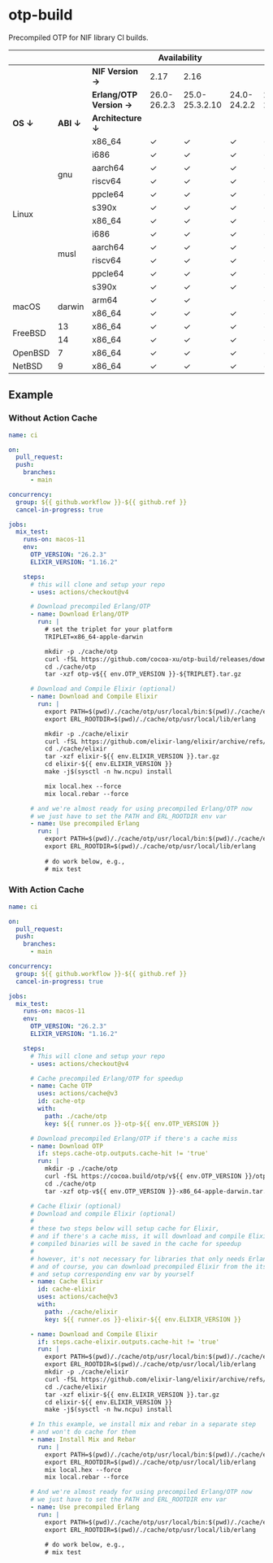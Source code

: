 # otp-build

Precompiled OTP for NIF library CI builds.

<table>
<thead>
  <tr>
    <th colspan="8">Availability<br></th>
  </tr>
</thead>
<tbody>
  <tr>
    <td></td>
    <td></td>
    <td><b>NIF Version →</b></td>
    <td>2.17</td>
    <td colspan="3">2.16</td>
    <td>2.15</td>
  </tr>
  <tr>
    <td></td>
    <td></td>
    <td><b>Erlang/OTP Version →</b></td>
    <td>26.0-26.2.3</td>
    <td>25.0-25.3.2.10</td>
    <td>24.0-24.2.2</td>
    <td>24.3-24.3.4.16</td>
    <td>23.3.4.19</td>
  </tr>
  <tr>
    <td><b>OS ↓</b></td>
    <td><b>ABI ↓</b></td>
    <td><b>Architecture ↓</b></td>
    <td></td>
    <td></td>
    <td></td>
    <td></td>
    <td></td>
  </tr>
  <tr>
    <td rowspan="12">Linux</td>
    <td rowspan="6">gnu</td>
    <td>x86_64</td>
    <td>✓</td>
    <td>✓</td>
    <td>✓</td>
    <td>✓</td>
    <td>✓</td>
  </tr>
  <tr>
    <td>i686</td>
    <td>✓</td>
    <td>✓</td>
    <td>✓</td>
    <td>✓</td>
    <td>✓</td>
  </tr>
  <tr>
    <td>aarch64</td>
    <td>✓</td>
    <td>✓</td>
    <td>✓</td>
    <td>✓</td>
    <td>✓</td>
  </tr>
  <tr>
    <td>riscv64</td>
    <td>✓</td>
    <td>✓</td>
    <td>✓</td>
    <td>✓</td>
    <td></td>
  </tr>
  <tr>
    <td>ppcle64</td>
    <td>✓</td>
    <td>✓</td>
    <td>✓</td>
    <td>✓</td>
    <td>✓</td>
  </tr>
  <tr>
    <td>s390x</td>
    <td>✓</td>
    <td>✓</td>
    <td>✓</td>
    <td>✓</td>
    <td>✓</td>
  </tr>
  <tr>
    <td rowspan="6">musl</td>
    <td>x86_64</td>
    <td>✓</td>
    <td>✓</td>
    <td>✓</td>
    <td>✓</td>
    <td>✓</td>
  </tr>
  <tr>
    <td>i686</td>
    <td>✓</td>
    <td>✓</td>
    <td>✓</td>
    <td>✓</td>
    <td>✓</td>
  </tr>
  <tr>
    <td>aarch64</td>
    <td>✓</td>
    <td>✓</td>
    <td>✓</td>
    <td>✓</td>
    <td>✓</td>
  </tr>
  <tr>
    <td>riscv64</td>
    <td>✓</td>
    <td>✓</td>
    <td>✓</td>
    <td>✓</td>
    <td></td>
  </tr>
  <tr>
    <td>ppcle64</td>
    <td>✓</td>
    <td>✓</td>
    <td>✓</td>
    <td>✓</td>
    <td>✓</td>
  </tr>
  <tr>
    <td>s390x</td>
    <td>✓</td>
    <td>✓</td>
    <td>✓</td>
    <td>✓</td>
    <td>✓</td>
  </tr>
  <tr>
    <td rowspan="2">macOS</td>
    <td rowspan="2">darwin</td>
    <td>arm64</td>
    <td>✓</td>
    <td>✓</td>
    <td></td>
    <td>✓</td>
    <td></td>
  </tr>
  <tr>
    <td>x86_64</td>
    <td>✓</td>
    <td>✓</td>
    <td>✓</td>
    <td>✓</td>
    <td>✓</td>
  </tr>
  <tr>
    <td rowspan="2">FreeBSD</td>
    <td>13</td>
    <td>x86_64</td>
    <td>✓</td>
    <td>✓</td>
    <td>✓</td>
    <td>✓</td>
    <td></td>
  </tr>
  <tr>
    <td>14</td>
    <td>x86_64</td>
    <td>✓</td>
    <td>✓</td>
    <td>✓</td>
    <td>✓</td>
    <td>✓</td>
  </tr>
  <tr>
    <td>OpenBSD</td>
    <td>7</td>
    <td>x86_64</td>
    <td>✓</td>
    <td>✓</td>
    <td>✓</td>
    <td>✓</td>
    <td></td>
  </tr>
  <tr>
    <td>NetBSD</td>
    <td>9</td>
    <td>x86_64</td>
    <td>✓</td>
    <td>✓</td>
    <td>✓</td>
    <td>✓</td>
    <td>✓</td>
  </tr>
</tbody>
</table>

## Example

### Without Action Cache

```yaml
name: ci

on:
  pull_request:
  push:
    branches:
      - main

concurrency:
  group: ${{ github.workflow }}-${{ github.ref }}
  cancel-in-progress: true

jobs:
  mix_test:
    runs-on: macos-11
    env:
      OTP_VERSION: "26.2.3"
      ELIXIR_VERSION: "1.16.2"

    steps:
      # this will clone and setup your repo
      - uses: actions/checkout@v4

      # Download precompiled Erlang/OTP
      - name: Download Erlang/OTP
        run: |
          # set the triplet for your platform
          TRIPLET=x86_64-apple-darwin

          mkdir -p ./cache/otp
          curl -fSL https://github.com/cocoa-xu/otp-build/releases/download/v${{ env.OTP_VERSION }}/otp-${TRIPLET}.tar.gz -o ./cache/otp/otp-v${{ env.OTP_VERSION }}-${TRIPLET}.tar.gz
          cd ./cache/otp
          tar -xzf otp-v${{ env.OTP_VERSION }}-${TRIPLET}.tar.gz

      # Download and Compile Elixir (optional)
      - name: Download and Compile Elixir
        run: |
          export PATH=$(pwd)/./cache/otp/usr/local/bin:$(pwd)/./cache/elixir/elixir-${{ env.ELIXIR_VERSION }}/bin:${PATH}
          export ERL_ROOTDIR=$(pwd)/./cache/otp/usr/local/lib/erlang

          mkdir -p ./cache/elixir
          curl -fSL https://github.com/elixir-lang/elixir/archive/refs/tags/v${{ env.ELIXIR_VERSION }}.tar.gz -o ./cache/elixir/elixir-${{ env.ELIXIR_VERSION }}.tar.gz
          cd ./cache/elixir
          tar -xzf elixir-${{ env.ELIXIR_VERSION }}.tar.gz
          cd elixir-${{ env.ELIXIR_VERSION }}
          make -j$(sysctl -n hw.ncpu) install

          mix local.hex --force
          mix local.rebar --force

      # and we're almost ready for using precompiled Erlang/OTP now
      # we just have to set the PATH and ERL_ROOTDIR env var
      - name: Use precompiled Erlang
        run: |
          export PATH=$(pwd)/./cache/otp/usr/local/bin:$(pwd)/./cache/elixir/elixir-${{ env.ELIXIR_VERSION }}/bin:${PATH}
          export ERL_ROOTDIR=$(pwd)/./cache/otp/usr/local/lib/erlang
          
          # do work below, e.g.,
          # mix test
```

### With Action Cache

```yaml
name: ci

on:
  pull_request:
  push:
    branches:
      - main

concurrency:
  group: ${{ github.workflow }}-${{ github.ref }}
  cancel-in-progress: true

jobs:
  mix_test:
    runs-on: macos-11
    env:
      OTP_VERSION: "26.2.3"
      ELIXIR_VERSION: "1.16.2"

    steps:
      # This will clone and setup your repo
      - uses: actions/checkout@v4

      # Cache precompiled Erlang/OTP for speedup
      - name: Cache OTP
        uses: actions/cache@v3
        id: cache-otp
        with:
          path: ./cache/otp
          key: ${{ runner.os }}-otp-${{ env.OTP_VERSION }}

      # Download precompiled Erlang/OTP if there's a cache miss
      - name: Download OTP
        if: steps.cache-otp.outputs.cache-hit != 'true'
        run: |
          mkdir -p ./cache/otp
          curl -fSL https://cocoa.build/otp/v${{ env.OTP_VERSION }}/otp-x86_64-apple-darwin.tar.gz -o ./cache/otp/otp-v${{ env.OTP_VERSION }}-x86_64-apple-darwin.tar.gz
          cd ./cache/otp
          tar -xzf otp-v${{ env.OTP_VERSION }}-x86_64-apple-darwin.tar.gz

      # Cache Elixir (optional)
      # Download and compile Elixir (optional)
      #
      # these two steps below will setup cache for Elixir,
      # and if there's a cache miss, it will download and compile Elixir,
      # compiled binaries will be saved in the cache for speedup
      #
      # however, it's not necessary for libraries that only needs Erlang/OTP
      # and of course, you can download precompiled Elixir from the its offical repo
      # and setup corresponding env var by yourself
      - name: Cache Elixir
        id: cache-elixir
        uses: actions/cache@v3
        with:
          path: ./cache/elixir
          key: ${{ runner.os }}-elixir-${{ env.ELIXIR_VERSION }}

      - name: Download and Compile Elixir
        if: steps.cache-elixir.outputs.cache-hit != 'true'
        run: |
          export PATH=$(pwd)/./cache/otp/usr/local/bin:$(pwd)/./cache/elixir/elixir-${{ env.ELIXIR_VERSION }}/bin:${PATH}
          export ERL_ROOTDIR=$(pwd)/./cache/otp/usr/local/lib/erlang
          mkdir -p ./cache/elixir
          curl -fSL https://github.com/elixir-lang/elixir/archive/refs/tags/v${{ env.ELIXIR_VERSION }}.tar.gz -o ./cache/elixir/elixir-${{ env.ELIXIR_VERSION }}.tar.gz
          cd ./cache/elixir
          tar -xzf elixir-${{ env.ELIXIR_VERSION }}.tar.gz
          cd elixir-${{ env.ELIXIR_VERSION }}
          make -j$(sysctl -n hw.ncpu) install

      # In this example, we install mix and rebar in a separate step
      # and won't do cache for them
      - name: Install Mix and Rebar
        run: |
          export PATH=$(pwd)/./cache/otp/usr/local/bin:$(pwd)/./cache/elixir/elixir-${{ env.ELIXIR_VERSION }}/bin:${PATH}
          export ERL_ROOTDIR=$(pwd)/./cache/otp/usr/local/lib/erlang
          mix local.hex --force
          mix local.rebar --force

      # And we're almost ready for using precompiled Erlang/OTP now
      # we just have to set the PATH and ERL_ROOTDIR env var
      - name: Use precompiled Erlang
        run: |
          export PATH=$(pwd)/./cache/otp/usr/local/bin:$(pwd)/./cache/elixir/elixir-${{ env.ELIXIR_VERSION }}/bin:${PATH}
          export ERL_ROOTDIR=$(pwd)/./cache/otp/usr/local/lib/erlang
          
          # do work below, e.g.,
          # mix test
```
